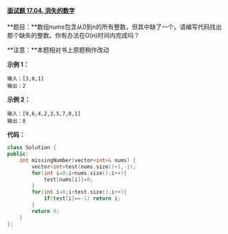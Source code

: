 #### [面试题 17.04. 消失的数字](https://leetcode-cn.com/problems/missing-number-lcci/)

**题目：**数组nums包含从0到n的所有整数，但其中缺了一个。请编写代码找出那个缺失的整数。你有办法在O(n)时间内完成吗？

**注意：**本题相对书上原题稍作改动

**示例 1：**

```
输入：[3,0,1]
输出：2
```

**示例 2：**

```
输入：[9,6,4,2,3,5,7,0,1]
输出：8
```

**代码：**

```c++
class Solution {
public:
    int missingNumber(vector<int>& nums) {
        vector<int>test(nums.size()+1,-1);
        for(int i=0;i<nums.size();i++){
            test[nums[i]]=0;
        }
        for(int i=0;i<test.size();i++){
            if(test[i]==-1) return i;
        }
        return 0;
    }
};
```

